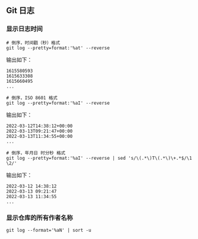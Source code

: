 ## Git 日志

### 显示日志时间

```shell
# 倒序，时间戳（秒）格式
git log --pretty=format:'%at' --reverse
```
输出如下：
```shell
1615580593
1615633308
1615660495
...
```

```shell
# 倒序，ISO 8601 格式
git log --pretty=format:'%aI' --reverse
```
输出如下：
```shell
2022-03-12T14:38:12+00:00
2022-03-13T09:21:47+00:00
2022-03-13T11:34:55+00:00
...
```

```shell
# 倒序，年月日 时分秒 格式
git log --pretty=format:'%aI' --reverse | sed 's/\(.*\)T\(.*\)\+.*$/\1 \2/'
```

输出如下：
```shell
2022-03-12 14:38:12
2022-03-13 09:21:47
2022-03-13 11:34:55
...
```

### 显示仓库的所有作者名称
```
git log --format='%aN' | sort -u
```
